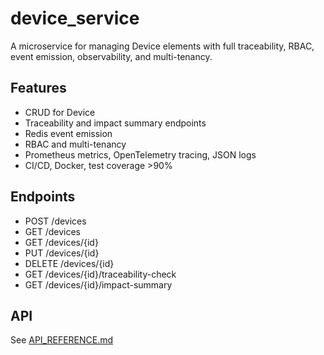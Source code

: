 # device_service

A microservice for managing Device elements with full traceability, RBAC, event emission, observability, and multi-tenancy.

## Features
- CRUD for Device
- Traceability and impact summary endpoints
- Redis event emission
- RBAC and multi-tenancy
- Prometheus metrics, OpenTelemetry tracing, JSON logs
- CI/CD, Docker, test coverage >90%

## Endpoints
- POST /devices
- GET /devices
- GET /devices/{id}
- PUT /devices/{id}
- DELETE /devices/{id}
- GET /devices/{id}/traceability-check
- GET /devices/{id}/impact-summary

## API
See [API_REFERENCE.md](./API_REFERENCE.md)
